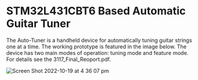 # STM32L431CBT6 Based Automatic Guitar Tuner

The Auto-Tuner is a handheld device for automatically tuning guitar strings one at a time. The working prototype is featured in the image below. The device has two main modes of operation: tuning mode and feature mode. For details see the 3117_Final_Reoport.pdf.

![Screen Shot 2022-10-19 at 4 36 07 pm](https://user-images.githubusercontent.com/93962685/196605800-077371c7-c3b3-4ca7-9794-8175352008ab.png)



